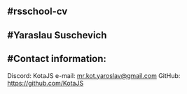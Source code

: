 #rsschool-cv
---
#Yaraslau Suschevich
---
#Contact information:
---
Discord: KotaJS
e-mail: mr.kot.yaroslav@gmail.com
GitHub: https://github.com/KotaJS